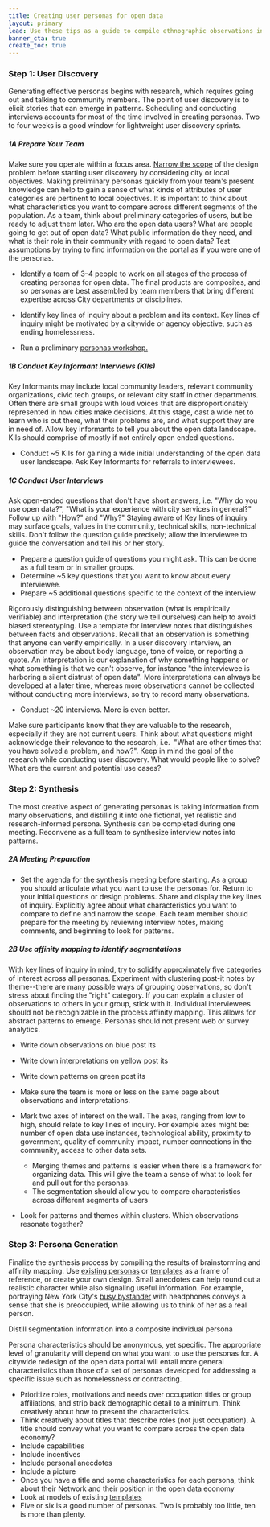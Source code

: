 ```yaml
---
title: Creating user personas for open data
layout: primary
lead: Use these tips as a guide to compile ethnographic observations into a format that allows designers to relate to users at a glance
banner_cta: true
create_toc: true
---
```

### Step 1: User Discovery

Generating effective personas begins with research, which requires going out and talking to community members. The point of user discovery is to elicit stories that can emerge in patterns. Scheduling and conducting interviews accounts for most of the time involved in creating personas. Two to four weeks is a good window for lightweight user discovery sprints.



##### 1A Prepare Your Team



Make sure you operate within a focus area. [Narrow the scope](http://sunlightfoundation.com/wp-content/uploads/2018/07/methods-menu-1.pdf) of the design problem before starting user discovery by considering city or local objectives. Making preliminary personas quickly from your team's present knowledge can help to gain a sense of what kinds of attributes of user categories are pertinent to local objectives. It is important to think about what characteristics you want to compare across different segments of the population. As a team, think about preliminary categories of users, but be ready to adjust them later. Who are the open data users? What are people going to get out of open data? What public information do they need, and what is their role in their community with regard to open data? Test assumptions by trying to find information on the portal as if you were one of the personas.



- Identify a team of 3–4 people to work on all stages of the process of creating personas for open data. The final products are composites, and so personas are best assembled by team members that bring different expertise across City departments or disciplines.
- Identify key lines of inquiry about a problem and its context. Key lines of inquiry might be motivated by a citywide or agency objective, such as ending homelessness.

- Run a preliminary [personas workshop.](https://drive.google.com/drive/folders/1e9RJ-k8sv37-86VCTD0Gqhdi5Rvf6NL4)


##### 1B Conduct Key Informant Interviews (KIIs)



Key Informants may include local community leaders, relevant community organizations, civic tech groups, or relevant city staff in other departments. Often there are small groups with loud voices that are disproportionately represented in how cities make decisions. At this stage, cast a wide net to learn who is out there, what their problems are, and what support they are in need of. Allow key informants to tell you about the open data landscape. KIIs should comprise of mostly if not entirely open ended questions.

- Conduct ~5 KIIs for gaining a wide initial understanding of the open data user landscape. Ask Key Informants for referrals to interviewees.


##### 1C Conduct User Interviews



Ask open-ended questions that don't have short answers, i.e. "Why do you use open data?", "What is your experience with city services in general?" Follow up with "How?" and "Why?" Staying aware of Key lines of inquiry may surface goals, values in the community, technical skills, non-technical skills. Don't follow the question guide precisely; allow the interviewee to guide the conversation and tell his or her story.



- Prepare a question guide of questions you might ask. This can be done as a full team or in smaller groups.  
- Determine ~5 key questions that you want to know about every interviewee.
- Prepare ~5 additional questions specific to the context of the interview.


Rigorously distinguishing between observation (what is empirically verifiable) and interpretation (the story we tell ourselves) can help to avoid biased stereotyping. Use a template for interview notes that distinguishes between facts and observations. Recall that an observation is something that anyone can verify empirically. In a user discovery interview, an observation may be about body language, tone of voice, or reporting a quote. An interpretation is our explanation of why something happens or what something is that we can't observe, for instance "the interviewee is harboring a silent distrust of open data". More interpretations can always be developed at a later time, whereas more observations cannot be collected without conducting more interviews, so try to record many observations.



- Conduct ~20 interviews. More is even better.


Make sure participants know that they are valuable to the research, especially if they are not current users. Think about what questions might acknowledge their relevance to the research, i.e.  "What are other times that you have solved a problem, and how?". Keep in mind the goal of the research while conducting user discovery. What would people like to solve? What are the current and potential use cases?

### Step 2: Synthesis



The most creative aspect of generating personas is taking information from many observations, and distilling it into one fictional, yet realistic and research-informed persona. Synthesis can be completed during one meeting. Reconvene as a full team to synthesize interview notes into patterns.



##### 2A Meeting Preparation



- Set the agenda for the synthesis meeting before starting. As a group you should articulate what you want to use the personas for. Return to your initial questions or design problems. Share and display the key lines of inquiry. Explicitly agree about what characteristics you want to compare to define and narrow the scope. Each team member should prepare for the meeting by reviewing interview notes, making comments, and beginning to look for patterns.


##### 2B Use affinity mapping to identify segmentations



With key lines of inquiry in mind, try to solidify approximately five categories of interest across all personas. Experiment with clustering post-it notes by theme--there are many possible ways of grouping observations, so don't stress about finding the "right" category. If you can explain a cluster of observations to others in your group, stick with it. Individual interviewees should not be recognizable in the process affinity mapping. This allows for abstract patterns to emerge. Personas should not present web or survey analytics.



- Write down observations on blue post its
- Write down interpretations on yellow post its
- Write down patterns on green post its  
- Make sure the team is more or less on the same page about observations and interpretations.
- Mark two axes of interest on the wall. The axes, ranging from low to high, should relate to key lines of inquiry. For example axes might be: number of open data use instances, technological ability, proximity to government, quality of community impact, number connections in the community, access to other data sets.  
    - Merging themes and patterns is easier when there is a framework for organizing data. This will give the team a sense of what to look for and pull out for the personas.  
    - The segmentation should allow you to compare characteristics across different segments of users

- Look for patterns and themes within clusters. Which observations resonate together?

### Step 3: Persona Generation

Finalize the synthesis process by compiling the results of brainstorming and affinity mapping. Use [existing personas](https://sunlightpolicy.github.io/open-data-for-communities/personas-library/) or [templates](https://drive.google.com/drive/u/0/folders/1jDPcxT7L8K7js5kYMHJ8SJ6aObX7Q3-M) as a frame of reference, or create your own design. Small anecdotes can help round out a realistic character while also signaling useful information. For example, portraying New York City's [busy bystander](https://opendata.cityofnewyork.us/wp-content/uploads/2017/07/Understanding-the-Users-of-Open-Data_Reboot.pdf#page=29) with headphones conveys a sense that she is preoccupied, while allowing us to think of her as a real person.



Distill segmentation information into a composite individual persona



Persona characteristics should be anonymous, yet specific. The appropriate level of granularity will depend on what you want to use the personas for. A citywide redesign of the open data portal will entail more general characteristics than those of a set of personas developed for addressing a specific issue such as homelessness or contracting.



- Prioritize roles, motivations and needs over occupation titles or group affiliations, and strip back demographic detail to a minimum. Think creatively about how to present the characteristics.
- Think creatively about titles that describe roles (not just occupation). A title should convey what you want to compare across the open data economy?
- Include capabilities
- Include incentives
- Include personal anecdotes  
- Include a picture
- Once you have a title and some characteristics for each persona, think about their Network and their position in the open data economy
- Look at models of existing [templates](https://drive.google.com/drive/u/0/folders/1jDPcxT7L8K7js5kYMHJ8SJ6aObX7Q3-M)
- Five or six is a good number of personas. Two is probably too little, ten is more than plenty.
